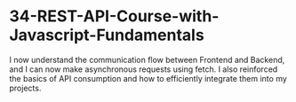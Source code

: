 # 34-REST-API-Course-with-Javascript-Fundamentals
I now understand the communication flow between Frontend and Backend, and I can now make asynchronous requests using fetch. I also reinforced the basics of API consumption and how to efficiently integrate them into my projects.
